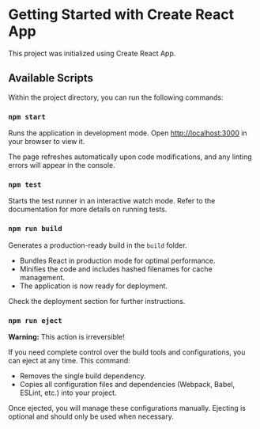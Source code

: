 # Getting Started with Create React App

This project was initialized using Create React App.

## Available Scripts

Within the project directory, you can run the following commands:

### `npm start`

Runs the application in development mode.
Open [http://localhost:3000](http://localhost:3000) in your browser to view it.

The page refreshes automatically upon code modifications, and any linting errors will appear in the console.

### `npm test`

Starts the test runner in an interactive watch mode.
Refer to the documentation for more details on running tests.

### `npm run build`

Generates a production-ready build in the `build` folder.

- Bundles React in production mode for optimal performance.
- Minifies the code and includes hashed filenames for cache management.
- The application is now ready for deployment.

Check the deployment section for further instructions.

### `npm run eject`

**Warning:** This action is irreversible!

If you need complete control over the build tools and configurations, you can eject at any time. This command:

- Removes the single build dependency.
- Copies all configuration files and dependencies (Webpack, Babel, ESLint, etc.) into your project.

Once ejected, you will manage these configurations manually.
Ejecting is optional and should only be used when necessary.
